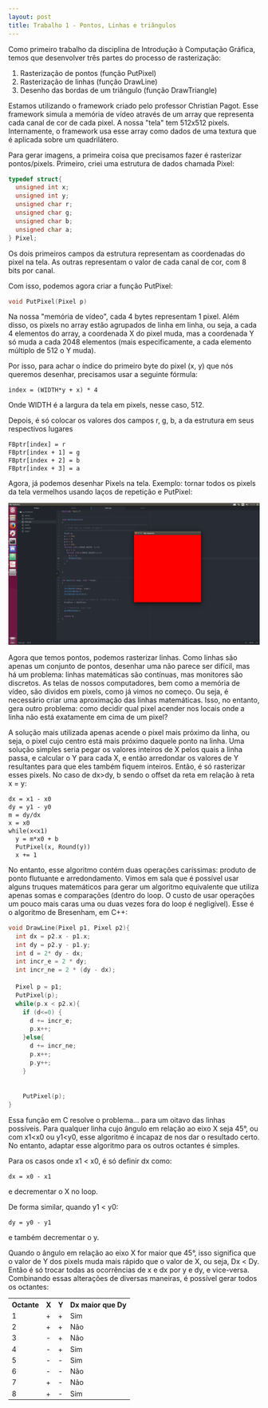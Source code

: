 ```yaml
---
layout: post
title: Trabalho 1 - Pontos, Linhas e triângulos
---
```


  Como primeiro trabalho da disciplina de Introdução à Computação Gráfica, temos que desenvolver três partes do processo de rasterização:

1. Rasterização de pontos (função PutPixel)
2. Rasterização de linhas (função DrawLine)
3. Desenho das bordas de um triângulo (função DrawTriangle)
<!--more-->

  Estamos utilizando o framework criado pelo professor Christian Pagot. Esse framework simula a memória de vídeo através de um array que representa cada canal de cor de cada pixel. A nossa "tela" tem 512x512 pixels. Internamente, o framework usa esse array como dados de uma textura que é aplicada sobre um quadrilátero.

  Para gerar imagens, a primeira coisa que precisamos fazer é rasterizar pontos/pixels. Primeiro, criei uma estrutura de dados chamada Pixel:
  
  ```C++
  typedef struct{
    unsigned int x;
    unsigned int y;
    unsigned char r;
    unsigned char g;
    unsigned char b;
    unsigned char a;
  } Pixel;
  ```
  Os dois primeiros campos da estrutura representam as coordenadas do pixel na tela. As outras representam o valor de cada canal de cor, com 8 bits por canal.
  
  Com isso, podemos agora criar a função PutPixel:
  
  ```C++
  void PutPixel(Pixel p)
  ```
  
  Na nossa "memória de vídeo", cada 4 bytes representam 1 pixel. Além disso, os pixels no array estão agrupados de linha em linha, ou seja, a cada 4 elementos do array, a coordenada X do pixel muda, mas a coordenada Y só muda a cada 2048 elementos (mais especificamente, a cada elemento múltiplo de 512 o Y muda).
  
  Por isso, para achar o índice do primeiro byte do pixel (x, y) que nós queremos desenhar, precisamos usar a seguinte fórmula:
  
  ```
  index = (WIDTH*y + x) * 4
  ```
  
  Onde WIDTH é a largura da tela em pixels, nesse caso, 512.
  
  Depois, é só colocar os valores dos campos r, g, b, a da estrutura em seus respectivos lugares
  
  ```
  FBptr[index] = r
  FBptr[index + 1] = g
  FBptr[index + 2] = b
  FBptr[index + 3] = a
  ```

  Agora, já podemos desenhar Pixels na tela. Exemplo: tornar todos os pixels da tela vermelhos usando laços de repetição e PutPixel:
  
  ![Pixels vermelhos](https://raw.githubusercontent.com/SanctusImmortalis/CGTrabalhos/master/docs/assets/2.png)


  Agora que temos pontos, podemos rasterizar linhas. Como linhas são apenas um conjunto de pontos, desenhar uma não parece ser difícil, mas há um problema: linhas matemáticas são contínuas, mas monitores são discretos. As telas de nossos computadores, bem como a memória de vídeo, são dividos em pixels, como já vimos no começo. Ou seja, é necessário criar uma aproximação das linhas matemáticas. Isso, no entanto, gera outro problema: como decidir qual pixel acender nos locais onde a linha não está exatamente em cima de um pixel?
  
  A solução mais utilizada apenas acende o pixel mais próximo da linha, ou seja, o pixel cujo centro está mais próximo daquele ponto na linha. Uma solução simples seria pegar os valores inteiros de X pelos quais a linha passa, e calcular o Y para cada X, e então arredondar os valores de Y resultantes para que eles também fiquem inteiros. Então, é só rasterizar esses pixels. No caso de dx>dy, b sendo o offset da reta em relação à reta x = y: 
  
  ```
  dx = x1 - x0
  dy = y1 - y0
  m = dy/dx
  x = x0
  while(x<x1)
    y = m*x0 + b
    PutPixel(x, Round(y))
    x += 1
  ```
  
  No entanto, esse algoritmo contém duas operações caríssimas: produto de ponto flutuante e arredondamento. Vimos em sala que é possível usar alguns truques matemáticos para gerar um algoritmo equivalente que utiliza apenas somas e comparações (dentro do loop. O custo de usar operações um pouco mais caras uma ou duas vezes fora do loop é negligível). Esse é o algoritmo de Bresenham, em C++:
  
  ```C++
  void DrawLine(Pixel p1, Pixel p2){
    int dx = p2.x - p1.x;
    int dy = p2.y - p1.y;
    int d = 2* dy - dx;
    int incr_e = 2 * dy;
    int incr_ne = 2 * (dy - dx);

    Pixel p = p1;
    PutPixel(p);
    while(p.x < p2.x){
      if (d<=0) {
        d += incr_e;
        p.x++;
      }else{
        d += incr_ne;
        p.x++;
        p.y++;
      }


      PutPixel(p);
  }
  ```
  
  Essa função em C resolve o problema... para um oitavo das linhas possíveis. Para qualquer linha cujo ângulo em relação ao eixo X seja 45°, ou com x1<x0 ou y1<y0, esse algoritmo é incapaz de nos dar o resultado certo. No entanto, adaptar esse algoritmo para os outros octantes é simples.
  
  Para os casos onde x1 < x0, é só definir dx como:
  ```
  dx = x0 - x1
  ```
  e decrementar o X no loop.
  
  De forma similar, quando y1 < y0:
  ```
  dy = y0 - y1
  ```
  e também decrementar o y.
  
  Quando o ângulo em relação ao eixo X for maior que 45°, isso significa que o valor de Y dos pixels muda mais rápido que o valor de X, ou seja, Dx < Dy. Então é só trocar todas as ocorrências de x e dx por y e dy, e vice-versa. Combinando essas alterações de diversas maneiras, é possível gerar todos os octantes:
  
<table style="width:100%">
  <tr>
    <th>Octante</th>
    <th>X</th>
    <th>Y</th>
    <th>Dx maior que Dy</th>
  </tr>
  <tr>
    <td>1</td>
    <td>+</td>
    <td>+</td>
    <td>Sim</td>
  </tr>
  <tr>
    <td>2</td>
    <td>+</td>
    <td>+</td>
    <td>Não</td>
  </tr>
  <tr>
    <td>3</td>
    <td>-</td>
    <td>+</td>
    <td>Não</td>
  </tr>
  <tr>
    <td>4</td>
    <td>-</td>
    <td>+</td>
    <td>Sim</td>
  </tr>
  <tr>
    <td>5</td>
    <td>-</td>
    <td>-</td>
    <td>Sim</td>
  </tr>
  <tr>
    <td>6</td>
    <td>-</td>
    <td>-</td>
    <td>Não</td>
  </tr>
  <tr>
    <td>7</td>
    <td>+</td>
    <td>-</td>
    <td>Não</td>
  </tr>
  <tr>
    <td>8</td>
    <td>+</td>
    <td>-</td>
    <td>Sim</td>
  </tr>
</table>
